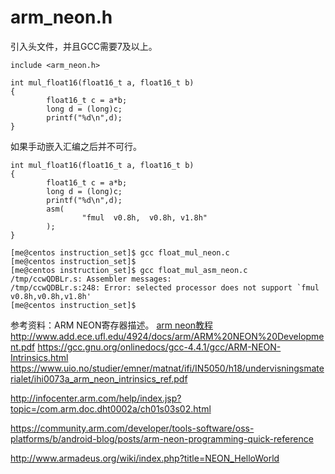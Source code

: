 arm_neon.h
===================

引入头文件，并且GCC需要7及以上。

```
include <arm_neon.h>

int mul_float16(float16_t a, float16_t b)
{
        float16_t c = a*b;
        long d = (long)c;
        printf("%d\n",d);
}
```

如果手动嵌入汇编之后并不可行。
```
int mul_float16(float16_t a, float16_t b)
{
        float16_t c = a*b;
        long d = (long)c;
        printf("%d\n",d);
        asm(
                "fmul  v0.8h,  v0.8h, v1.8h"
        );
}
```
```
[me@centos instruction_set]$ gcc float_mul_neon.c
[me@centos instruction_set]$
[me@centos instruction_set]$ gcc float_mul_asm_neon.c
/tmp/ccwQDBLr.s: Assembler messages:
/tmp/ccwQDBLr.s:248: Error: selected processor does not support `fmul v0.8h,v0.8h,v1.8h'
[me@centos instruction_set]$
```

参考资料：ARM NEON寄存器描述。 
[arm neon教程](http://www.add.ece.ufl.edu/4924/docs/arm/ARM%20NEON%20Development.pdf)
http://www.add.ece.ufl.edu/4924/docs/arm/ARM%20NEON%20Development.pdf
https://gcc.gnu.org/onlinedocs/gcc-4.4.1/gcc/ARM-NEON-Intrinsics.html
https://www.uio.no/studier/emner/matnat/ifi/IN5050/h18/undervisningsmaterialet/ihi0073a_arm_neon_intrinsics_ref.pdf

http://infocenter.arm.com/help/index.jsp?topic=/com.arm.doc.dht0002a/ch01s03s02.html

https://community.arm.com/developer/tools-software/oss-platforms/b/android-blog/posts/arm-neon-programming-quick-reference

http://www.armadeus.org/wiki/index.php?title=NEON_HelloWorld
